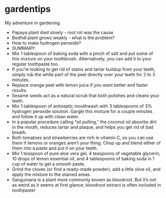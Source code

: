 # gardentips
My adventure in gardening
- Papaya plant died slowly - root rot was the cause
- Bodhdi plant grows weakly - what is the problem?
- How to make hydrogen peroxide?
- SUMMARY: 
- Mix 1 tablespoon of baking soda with a pinch of salt and put some of this mixture on your toothbrush. Alternatively, you can add it to your regular toothpaste too.
- If you’re looking to get rid of stains and tartar buildup from your teeth, simply rub the white part of the peel directly over your teeth for 2 to 3 minutes.
- Replace orange peel with lemon juice if you want better and faster results.
- Sesame seeds act as a natural scrub that both polishes and cleans your teeth.
- Mix 1 tablespoon of antiseptic mouthwash with 3 tablespoons of 3% hydrogen peroxide solution. Gargle this mixture for a couple minutes and follow it up with clean water.
- In a popular procedure calling “oil pulling,” the coconut oil absorbs dirt in the mouth, reduces tartar and plaque, and helps you get rid of bad breath.
- Both tomatoes and strawberries are rich in vitamin С, so you can use them if lemons or oranges aren’t your thing. Chop up and blend either of them into a paste and put it on your teeth.
- Mix 1 teaspoon of pure aloe vera gel, 4 teaspoons of vegetable glycerin, 10 drops of lemon essential oil, and 4 tablespoons of baking soda in 1 cup of water to get a smooth paste.
- Grind the cloves (or find a ready-made powder), add a little olive oil, and apply the mixture to the stained areas.
- Sanguinaria is a plant more commonly known as bloodroot. But it’s not as weird as it seems at first glance; bloodroot extract is often included in toothpaste!
